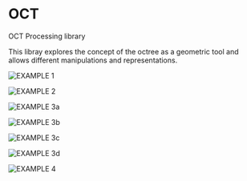 # OCT
OCT Processing library

This libray explores the concept of the octree as a geometric tool and allows different manipulations and representations.

![EXAMPLE 1](github.com/thwegene/OCT/blob/master/img/EX1.JPG?raw=true)

![EXAMPLE 2](github.com/thwegene/OCT/blob/master/img/EX2.JPG?raw=true)

![EXAMPLE 3a](github.com/thwegene/OCT/blob/master/img/EX3A.JPG?raw=true)

![EXAMPLE 3b](github.com/thwegene/OCT/blob/master/img/EX3B.JPG?raw=true)

![EXAMPLE 3c](github.com/thwegene/OCT/blob/master/img/EX3C.JPG?raw=true)

![EXAMPLE 3d](github.com/thwegene/OCT/blob/master/img/EX3D.JPG?raw=true)

![EXAMPLE 4](github.com/thwegene/OCT/blob/master/img/EX4.JPG?raw=true)
